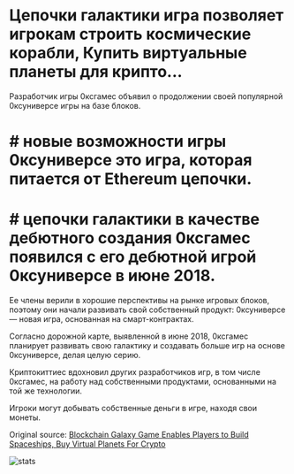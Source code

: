 # Цепочки галактики игра позволяет игрокам строить космические корабли, Купить виртуальные планеты для крипто...

Разработчик игры 0ксгамес объявил о продолжении своей популярной 0ксуниверсе игры на базе блоков.

# # новые возможности игры 0ксуниверсе это игра, которая питается от Ethereum цепочки.

# # цепочки галактики в качестве дебютного создания 0ксгамес появился с его дебютной игрой 0ксуниверсе в июне 2018.

Ее члены верили в хорошие перспективы на рынке игровых блоков, поэтому они начали развивать свой собственный продукт: 0ксуниверсе — новая игра, основанная на смарт-контрактах.

Согласно дорожной карте, выявленной в июне 2018, 0ксгамес планирует развивать свою галактику и создавать больше игр на основе 0ксуниверсе, делая целую серию.

Криптокиттиес вдохновил других разработчиков игр, в том числе 0ксгамес, на работу над собственными продуктами, основанными на той же технологии.

Игроки могут добывать собственные деньги в игре, находя свои монеты.

Original source: [Blockchain Galaxy Game Enables Players to Build Spaceships, Buy Virtual Planets For Crypto](https://cointelegraph.com/news/blockchain-galaxy-game-enables-players-to-build-spaceships-buy-virtual-planets-for-crypto)

![stats](https://c.statcounter.com/11760860/0/a89fa40b/1/ "stats")